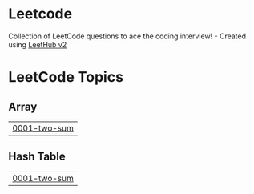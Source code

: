 # Leetcode
Collection of LeetCode questions to ace the coding interview! - Created using [LeetHub v2](https://github.com/arunbhardwaj/LeetHub-2.0)

<!---LeetCode Topics Start-->
# LeetCode Topics
## Array
|  |
| ------- |
| [0001-two-sum](https://github.com/AbdulMannan24/Leetcode/tree/master/0001-two-sum) |
## Hash Table
|  |
| ------- |
| [0001-two-sum](https://github.com/AbdulMannan24/Leetcode/tree/master/0001-two-sum) |
<!---LeetCode Topics End-->